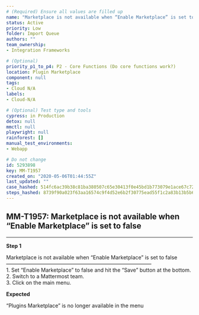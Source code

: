 ```yaml
---
# (Required) Ensure all values are filled up
name: "Marketplace is not available when “Enable Marketplace” is set to false"
status: Active
priority: Low
folder: Import Queue
authors: ""
team_ownership: 
- Integration Frameworks

# (Optional)
priority_p1_to_p4: P2 - Core Functions (Do core functions work?)
location: Plugin Marketplace
component: null
tags: 
- Cloud N/A
labels: 
- Cloud-N/A

# (Optional) Test type and tools
cypress: in Production
detox: null
mmctl: null
playwright: null
rainforest: []
manual_test_environments: 
- Webapp

# Do not change
id: 5293898
key: MM-T1957
created_on: "2020-05-06T01:44:55Z"
last_updated: ""
case_hashed: 514fc6ac39b38c81ba380507c65e30413f0e45bd1b773079e1ace67c72fcf604ef6613e89d8048610644cb4de85276b7
steps_hashed: 8739f90a023f63aa16574c9f4d52e6b2f30775ead55f1c2a83b13b5b605770accdeeb81cda12f6cf9bb17fcedf587dd5
---
```


<!-- (Auto-generated) Based on frontmatter's "key" and "name" -->

## MM-T1957: Marketplace is not available when “Enable Marketplace” is set to false

---

**Step 1**

Marketplace is not available when “Enable Marketplace” is set to false\
————————————————————————————\
1\. Set “Enable Marketplace” to false and hit the “Save” button at the bottom.\
2\. Switch to a Mattermost team.\
3\. Click on the main menu.

**Expected**

“Plugins Marketplace” is no longer available in the menu
